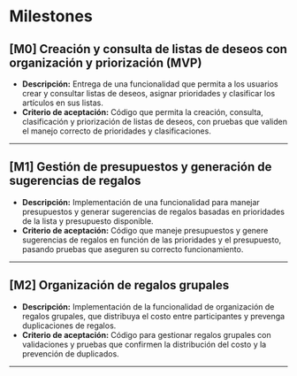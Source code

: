 # Milestones

## [M0] Creación y consulta de listas de deseos con organización y priorización (MVP)

- **Descripción:** Entrega de una funcionalidad que permita a los usuarios crear y consultar listas de deseos, asignar prioridades y clasificar los artículos en sus listas.
- **Criterio de aceptación:** Código que permita la creación, consulta, clasificación y priorización de listas de deseos, con pruebas que validen el manejo correcto de prioridades y clasificaciones.

---

## [M1] Gestión de presupuestos y generación de sugerencias de regalos

- **Descripción:** Implementación de una funcionalidad para manejar presupuestos y generar sugerencias de regalos basadas en prioridades de la lista y presupuesto disponible.
- **Criterio de aceptación:** Código que maneje presupuestos y genere sugerencias de regalos en función de las prioridades y el presupuesto, pasando pruebas que aseguren su correcto funcionamiento.

---

## [M2] Organización de regalos grupales

- **Descripción:** Implementación de la funcionalidad de organización de regalos grupales, que distribuya el costo entre participantes y prevenga duplicaciones de regalos.
- **Criterio de aceptación:** Código para gestionar regalos grupales con validaciones y pruebas que confirmen la distribución del costo y la prevención de duplicados.

---